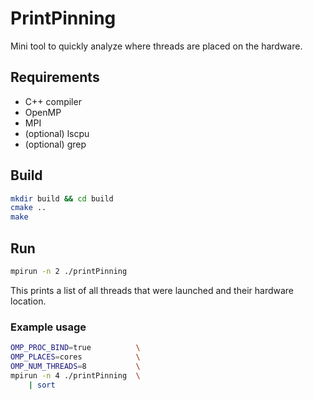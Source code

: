 # PrintPinning

Mini tool to quickly analyze where threads are placed on the hardware. 

## Requirements

- C++ compiler
- OpenMP
- MPI
- (optional) lscpu
- (optional) grep

## Build

```bash
mkdir build && cd build
cmake ..
make
```

## Run

```bash
mpirun -n 2 ./printPinning
```

This prints a list of all threads that were launched and their hardware location.

### Example usage

```bash
OMP_PROC_BIND=true          \
OMP_PLACES=cores            \
OMP_NUM_THREADS=8           \
mpirun -n 4 ./printPinning  \
    | sort
```

